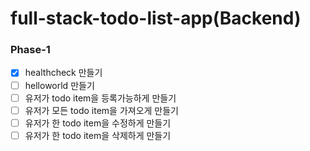 # full-stack-todo-list-app(Backend)

### Phase-1
- [x] healthcheck 만들기
- [ ] helloworld 만들기
- [ ] 유저가 todo item을 등록가능하게 만들기
- [ ] 유저가 모든 todo item을 가져오게 만들기
- [ ] 유저가 한 todo item을 수정하게 만들기
- [ ] 유저가 한 todo item을 삭제하게 만들기  